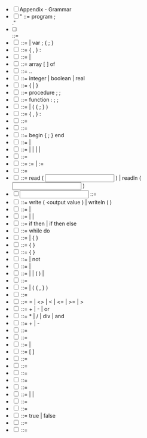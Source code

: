 - [ ] Appendix	- Grammar
- [ ] "<program> ::= program <identifier> ; <main	block> ."
- [ ] <main	block> ::= <variable	declarations> <callable declarations> <statements>
- [ ] <variable	declarations> ::= 		<empty>
|	var	<variable	declaration> ; {	<variable	declaration> ; }
- [ ] <variable	declaration> ::= <identifier> {	, <identifier> }	: <type>
- [ ] <type> ::= <simple	type> |	<array	type>
- [ ] <array	type> ::= array [ <index	range> ] of <simple	type>
- [ ] <index	range> ::= <integer	constant> .. <integer	constant>
- [ ] <simple	type> ::= integer |	boolean | real
- [ ] <callable	declarations> ::= {	<procedure	declaration> |	<function	declaration> }
- [ ] <procedure	declaration> ::= procedure <procedure identifier> <opt	params> ; <block> ;
- [ ] <function	declaration> ::= function <function identifier> <opt	params> : <simple	type> ; <block> ;
- [ ] <opt	params> ::= <empty> |	( <parameter	list> { ; <parameter list> } )
- [ ] <parameter list> ::= <identifier> {	, <identifier> }	: <simple	type>
- [ ] <block> ::= <variable	declarations> <statements>
- [ ] <statements> ::= <compound	statement>
- [ ] <compound	statement> ::= begin <statement> {	; <statement> }	end
- [ ] <statement> ::= <simple	statement> |	<structured	statement>
- [ ] <simple	statement> ::= 		<assignment	statement>
|	<procedure	statement>
| <read	statement>
|	<write	statement>
|	<empty statement>
- [ ] <empty statement> ::= <empty>
- [ ] <assignment	statement> ::= 		<variable lvalue> := <expression>
|	<function	identifier> := <expression>
- [ ] <procedure	statement> ::= <procedure identifier> <optional	arguments>
- [ ] <read	statement> ::= read ( <input	variable> ) |	readln ( <input	variable> )
- [ ] <input	variable> ::= <variable lvalue>
- [ ] <write	statement> ::= write	( <output	value ) |	writeln ( <output	value> )
- [ ] <output	value> ::= <string	constant>	|	<expression>
- [ ] <structured	statement> ::= <compound	statement>
|	<if	statement>
|	<while	statement>
- [ ] <if	statement> ::= 		if <expression> then <statement>
|	if <expression> then <statement> else <statement>
- [ ] <while	statement> ::= while <expression> do <statement>
- [ ] <expression> ::= 		<simple	expression>
|	{	<simple	expression> <rel	op> <simple	expression> }
- [ ] <simple	expression> ::= <term> {	<add	op> <term> }
- [ ] <term> ::= <complemented	factor> {	<mult	op> <complemented	factor> }
- [ ] <complemented	factor> ::=	 <signed	factor> |	not <signed	factor>
- [ ] <signed	factor> ::=	 <factor> |		<sign> <factor>
- [ ] <factor> ::= <variable rvalue> |	<constant> | ( <expression> ) |		<function	call>
- [ ] <function	call> ::= <function identifier> <optional	arguments>
- [ ] <optional	arguments> ::= <empty> |	( <argument> { ,	<argument> } )
- [ ] <argument> ::= <expression>
- [ ] <rel op> ::= = |	<> |	< |	<= |	>= |	>
- [ ] <add op> ::= + |	- |	or
- [ ] <mult op> ::= * |	/ |	div |	and
- [ ] <sign> ::= + |	-
- [ ] <variable lvalue> ::= <variable>
- [ ] <variable rvalue> ::= <variable>
- [ ] <variable> ::= <entire	variable> |	<indexed	variable>
- [ ] <indexed	variable> ::= <array	variable> [ <expression> ]
- [ ] <array	variable> ::= <entire	variable>
- [ ] <entire	variable> ::= <variable	identifier>
- [ ] <variable	identifier> ::= <identifier>
- [ ] <procedure	identifier> ::= <identifier>
- [ ] <function	identifier> ::= <identifier>
- [ ] <constant> ::= <integer	constant> | <real	constant>| <boolean	constant>
- [ ] <integer	constant> ::= <integer>
- [ ] <real	constant> ::= <real>
- [ ] <boolean	constant> ::= true | false
- [ ] <string constant> ::= <string>
- [ ] <empty> ::=